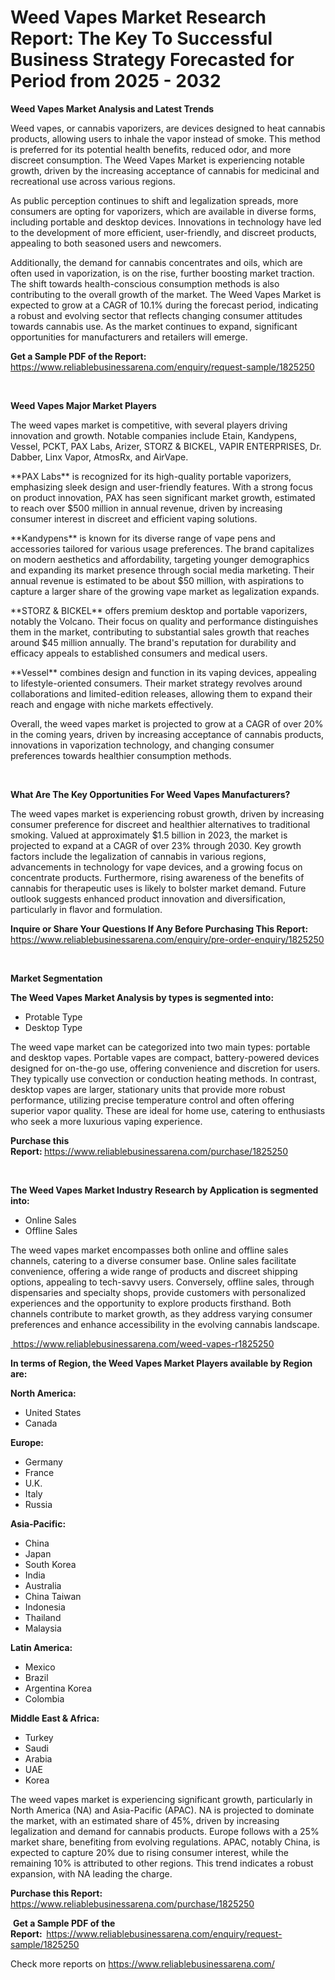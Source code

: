 <p><h1>Weed Vapes Market Research Report: The Key To Successful Business Strategy Forecasted for Period from 2025 - 2032</h1></p><p><strong>Weed Vapes Market Analysis and Latest Trends</strong></p>
<p><p>Weed vapes, or cannabis vaporizers, are devices designed to heat cannabis products, allowing users to inhale the vapor instead of smoke. This method is preferred for its potential health benefits, reduced odor, and more discreet consumption. The Weed Vapes Market is experiencing notable growth, driven by the increasing acceptance of cannabis for medicinal and recreational use across various regions. </p><p>As public perception continues to shift and legalization spreads, more consumers are opting for vaporizers, which are available in diverse forms, including portable and desktop devices. Innovations in technology have led to the development of more efficient, user-friendly, and discreet products, appealing to both seasoned users and newcomers. </p><p>Additionally, the demand for cannabis concentrates and oils, which are often used in vaporization, is on the rise, further boosting market traction. The shift towards health-conscious consumption methods is also contributing to the overall growth of the market. The Weed Vapes Market is expected to grow at a CAGR of 10.1% during the forecast period, indicating a robust and evolving sector that reflects changing consumer attitudes towards cannabis use. As the market continues to expand, significant opportunities for manufacturers and retailers will emerge.</p></p>
<p><strong>Get a Sample PDF of the Report:&nbsp;</strong> <a href="https://www.reliablebusinessarena.com/enquiry/request-sample/1825250?utm_campaign=2113&utm_medium=2&utm_source=Github&utm_content=ia&utm_term=09022025&utm_id=weed-vapes">https://www.reliablebusinessarena.com/enquiry/request-sample/1825250</a></p>
<p>&nbsp;</p>
<p><strong>Weed Vapes Major Market Players</strong></p>
<p><p>The weed vapes market is competitive, with several players driving innovation and growth. Notable companies include Etain, Kandypens, Vessel, PCKT, PAX Labs, Arizer, STORZ & BICKEL, VAPIR ENTERPRISES, Dr. Dabber, Linx Vapor, AtmosRx, and AirVape.</p><p>**PAX Labs** is recognized for its high-quality portable vaporizers, emphasizing sleek design and user-friendly features. With a strong focus on product innovation, PAX has seen significant market growth, estimated to reach over $500 million in annual revenue, driven by increasing consumer interest in discreet and efficient vaping solutions.</p><p>**Kandypens** is known for its diverse range of vape pens and accessories tailored for various usage preferences. The brand capitalizes on modern aesthetics and affordability, targeting younger demographics and expanding its market presence through social media marketing. Their annual revenue is estimated to be about $50 million, with aspirations to capture a larger share of the growing vape market as legalization expands.</p><p>**STORZ & BICKEL** offers premium desktop and portable vaporizers, notably the Volcano. Their focus on quality and performance distinguishes them in the market, contributing to substantial sales growth that reaches around $45 million annually. The brand's reputation for durability and efficacy appeals to established consumers and medical users.</p><p>**Vessel** combines design and function in its vaping devices, appealing to lifestyle-oriented consumers. Their market strategy revolves around collaborations and limited-edition releases, allowing them to expand their reach and engage with niche markets effectively.</p><p>Overall, the weed vapes market is projected to grow at a CAGR of over 20% in the coming years, driven by increasing acceptance of cannabis products, innovations in vaporization technology, and changing consumer preferences towards healthier consumption methods.</p></p>
<p>&nbsp;</p>
<p><strong>What Are The Key Opportunities For Weed Vapes Manufacturers?</strong></p>
<p><p>The weed vapes market is experiencing robust growth, driven by increasing consumer preference for discreet and healthier alternatives to traditional smoking. Valued at approximately $1.5 billion in 2023, the market is projected to expand at a CAGR of over 23% through 2030. Key growth factors include the legalization of cannabis in various regions, advancements in technology for vape devices, and a growing focus on concentrate products. Furthermore, rising awareness of the benefits of cannabis for therapeutic uses is likely to bolster market demand. Future outlook suggests enhanced product innovation and diversification, particularly in flavor and formulation.</p></p>
<p><strong>Inquire or Share Your Questions If Any Before Purchasing This Report:</strong> <a href="https://www.reliablebusinessarena.com/enquiry/pre-order-enquiry/1825250?utm_campaign=2113&utm_medium=2&utm_source=Github&utm_content=ia&utm_term=09022025&utm_id=weed-vapes">https://www.reliablebusinessarena.com/enquiry/pre-order-enquiry/1825250</a></p>
<p>&nbsp;</p>
<p><strong>Market Segmentation</strong></p>
<p><strong>The Weed Vapes Market Analysis by types is segmented into:</strong></p>
<p><ul><li>Protable Type</li><li>Desktop Type</li></ul></p>
<p><p>The weed vape market can be categorized into two main types: portable and desktop vapes. Portable vapes are compact, battery-powered devices designed for on-the-go use, offering convenience and discretion for users. They typically use convection or conduction heating methods. In contrast, desktop vapes are larger, stationary units that provide more robust performance, utilizing precise temperature control and often offering superior vapor quality. These are ideal for home use, catering to enthusiasts who seek a more luxurious vaping experience.</p></p>
<p><strong>Purchase this Report:&nbsp;</strong><a href="https://www.reliablebusinessarena.com/purchase/1825250?utm_campaign=2113&utm_medium=2&utm_source=Github&utm_content=ia&utm_term=09022025&utm_id=weed-vapes">https://www.reliablebusinessarena.com/purchase/1825250</a></p>
<p>&nbsp;</p>
<p><strong>The Weed Vapes Market Industry Research by Application is segmented into:</strong></p>
<p><ul><li>Online Sales</li><li>Offline Sales</li></ul></p>
<p><p>The weed vapes market encompasses both online and offline sales channels, catering to a diverse consumer base. Online sales facilitate convenience, offering a wide range of products and discreet shipping options, appealing to tech-savvy users. Conversely, offline sales, through dispensaries and specialty shops, provide customers with personalized experiences and the opportunity to explore products firsthand. Both channels contribute to market growth, as they address varying consumer preferences and enhance accessibility in the evolving cannabis landscape.</p></p>
<p><a href="https://www.reliablebusinessarena.com/weed-vapes-r1825250?utm_campaign=2113&utm_medium=2&utm_source=Github&utm_content=ia&utm_term=09022025&utm_id=weed-vapes">&nbsp;https://www.reliablebusinessarena.com/weed-vapes-r1825250</a></p>
<p><strong>In terms of Region, the Weed Vapes Market Players available by Region are:</strong></p>
<p>
    <p> <strong> North America: </strong>
        <ul>
            <li>United States</li>
            <li>Canada</li>
        </ul>
        </p> 
    <p> <strong> Europe: </strong>
        <ul>
            <li>Germany</li>
            <li>France</li>
            <li>U.K.</li>
            <li>Italy</li>
            <li>Russia</li>
        </ul>
        </p> 
    <p> <strong> Asia-Pacific: </strong>
        <ul>
            <li>China</li>
            <li>Japan</li>
            <li>South Korea</li>
            <li>India</li>
            <li>Australia</li>
            <li>China Taiwan</li>
            <li>Indonesia</li>
            <li>Thailand</li>
            <li>Malaysia</li>
        </ul>
        </p> 
    <p> <strong> Latin America: </strong>
        <ul>
            <li>Mexico</li>
            <li>Brazil</li>
            <li>Argentina Korea</li>
            <li>Colombia</li>
        </ul>
        </p> 
    <p> <strong> Middle East & Africa: </strong>
        <ul>
            <li>Turkey</li>
            <li>Saudi</li>
            <li>Arabia</li>
            <li>UAE</li>
            <li>Korea</li>
        </ul>
    </p>
    </p>
<p><p>The weed vapes market is experiencing significant growth, particularly in North America (NA) and Asia-Pacific (APAC). NA is projected to dominate the market, with an estimated share of 45%, driven by increasing legalization and demand for cannabis products. Europe follows with a 25% market share, benefiting from evolving regulations. APAC, notably China, is expected to capture 20% due to rising consumer interest, while the remaining 10% is attributed to other regions. This trend indicates a robust expansion, with NA leading the charge.</p></p>
<p><strong>Purchase this Report: </strong><a href="https://www.reliablebusinessarena.com/purchase/1825250?utm_campaign=2113&utm_medium=2&utm_source=Github&utm_content=ia&utm_term=09022025&utm_id=weed-vapes">https://www.reliablebusinessarena.com/purchase/1825250</a></p>
<p>&nbsp;<strong>Get a Sample PDF of the Report:&nbsp;&nbsp;</strong><a href="https://www.reliablebusinessarena.com/enquiry/request-sample/1825250?utm_campaign=2113&utm_medium=2&utm_source=Github&utm_content=ia&utm_term=09022025&utm_id=weed-vapes">https://www.reliablebusinessarena.com/enquiry/request-sample/1825250</a></p>
<p><strong></strong></p>
<p>Check more reports on <a href="https://www.reliablebusinessarena.com/?utm_campaign=2113&utm_medium=2&utm_source=Github&utm_content=ia&utm_term=09022025&utm_id=weed-vapes">https://www.reliablebusinessarena.com/</a></p>